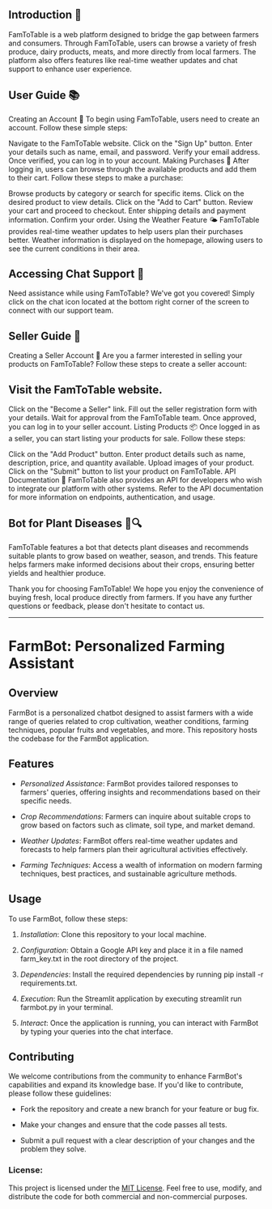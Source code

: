 ## Introduction 🌾
FamToTable is a web platform designed to bridge the gap between farmers and consumers. Through FamToTable, users can browse a variety of fresh produce, dairy products, meats, and more directly from local farmers. The platform also offers features like real-time weather updates and chat support to enhance user experience.

## User Guide 📚
Creating an Account 🔑
To begin using FamToTable, users need to create an account. Follow these simple steps:

Navigate to the FamToTable website.
Click on the "Sign Up" button.
Enter your details such as name, email, and password.
Verify your email address.
Once verified, you can log in to your account.
Making Purchases 🛒
After logging in, users can browse through the available products and add them to their cart. Follow these steps to make a purchase:

Browse products by category or search for specific items.
Click on the desired product to view details.
Click on the "Add to Cart" button.
Review your cart and proceed to checkout.
Enter shipping details and payment information.
Confirm your order.
Using the Weather Feature 🌤️
FamToTable provides real-time weather updates to help users plan their purchases better. Weather information is displayed on the homepage, allowing users to see the current conditions in their area.

## Accessing Chat Support 💬
Need assistance while using FamToTable? We've got you covered! Simply click on the chat icon located at the bottom right corner of the screen to connect with our support team.

## Seller Guide 💼
Creating a Seller Account 📝
Are you a farmer interested in selling your products on FamToTable? Follow these steps to create a seller account:

## Visit the FamToTable website.
Click on the "Become a Seller" link.
Fill out the seller registration form with your details.
Wait for approval from the FamToTable team.
Once approved, you can log in to your seller account.
Listing Products 📦
Once logged in as a seller, you can start listing your products for sale. Follow these steps:

Click on the "Add Product" button.
Enter product details such as name, description, price, and quantity available.
Upload images of your product.
Click on the "Submit" button to list your product on FamToTable.
API Documentation 📖
FamToTable also provides an API for developers who wish to integrate our platform with other systems. Refer to the API documentation for more information on endpoints, authentication, and usage.

## Bot for Plant Diseases 🌿🔍
FamToTable features a bot that detects plant diseases and recommends suitable plants to grow based on weather, season, and trends. This feature helps farmers make informed decisions about their crops, ensuring better yields and healthier produce.

Thank you for choosing FamToTable! We hope you enjoy the convenience of buying fresh, local produce directly from farmers. If you have any further questions or feedback, please don't hesitate to contact us.


---

# FarmBot: Personalized Farming Assistant

## Overview

FarmBot is a personalized chatbot designed to assist farmers with a wide range of queries related to crop cultivation, weather conditions, farming techniques, popular fruits and vegetables, and more. This repository hosts the codebase for the FarmBot application.

## Features

- *Personalized Assistance*: FarmBot provides tailored responses to farmers' queries, offering insights and recommendations based on their specific needs.
  
- *Crop Recommendations*: Farmers can inquire about suitable crops to grow based on factors such as climate, soil type, and market demand.

- *Weather Updates*: FarmBot offers real-time weather updates and forecasts to help farmers plan their agricultural activities effectively.

- *Farming Techniques*: Access a wealth of information on modern farming techniques, best practices, and sustainable agriculture methods.

## Usage

To use FarmBot, follow these steps:

1. *Installation*: Clone this repository to your local machine.

2. *Configuration*: Obtain a Google API key and place it in a file named farm_key.txt in the root directory of the project.

3. *Dependencies*: Install the required dependencies by running pip install -r requirements.txt.

4. *Execution*: Run the Streamlit application by executing streamlit run farmbot.py in your terminal.

5. *Interact*: Once the application is running, you can interact with FarmBot by typing your queries into the chat interface.

## Contributing

We welcome contributions from the community to enhance FarmBot's capabilities and expand its knowledge base. If you'd like to contribute, please follow these guidelines:

- Fork the repository and create a new branch for your feature or bug fix.
  
- Make your changes and ensure that the code passes all tests.

- Submit a pull request with a clear description of your changes and the problem they solve.


### License:

This project is licensed under the [MIT License](LICENSE). Feel free to use, modify, and distribute the code for both commercial and non-commercial purposes.
